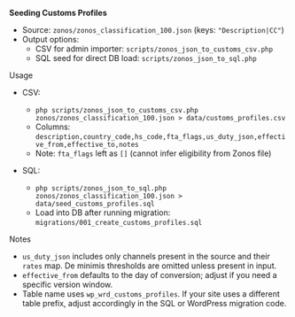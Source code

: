 **Seeding Customs Profiles**

- Source: `zonos/zonos_classification_100.json` (keys: `"Description|CC"`)
- Output options:
  - CSV for admin importer: `scripts/zonos_json_to_customs_csv.php`
  - SQL seed for direct DB load: `scripts/zonos_json_to_sql.php`

Usage

- CSV:
  - `php scripts/zonos_json_to_customs_csv.php zonos/zonos_classification_100.json > data/customs_profiles.csv`
  - Columns: `description,country_code,hs_code,fta_flags,us_duty_json,effective_from,effective_to,notes`
  - Note: `fta_flags` left as `[]` (cannot infer eligibility from Zonos file)

- SQL:
  - `php scripts/zonos_json_to_sql.php zonos/zonos_classification_100.json > data/seed_customs_profiles.sql`
  - Load into DB after running migration: `migrations/001_create_customs_profiles.sql`

Notes

- `us_duty_json` includes only channels present in the source and their `rates` map. De minimis thresholds are omitted unless present in input.
- `effective_from` defaults to the day of conversion; adjust if you need a specific version window.
- Table name uses `wp_wrd_customs_profiles`. If your site uses a different table prefix, adjust accordingly in the SQL or WordPress migration code.

